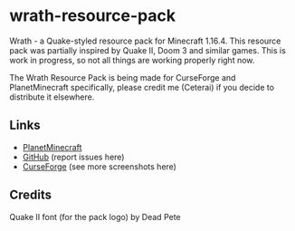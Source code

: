 # wrath-resource-pack

Wrath - a Quake-styled resource pack for Minecraft 1.16.4.
This resource pack was partially inspired by Quake II, Doom 3 and similar games.
This is work in progress, so not all things are working properly right now.

The Wrath Resource Pack is being made for CurseForge and PlanetMinecraft specifically, please credit me (Ceterai) if you decide to distribute it elsewhere.

## Links

- [PlanetMinecraft](https://www.planetminecraft.com/texture-pack/wrath-resource-pack/)
- [GitHub](https://github.com/Ceterai/wrath-resource-pack) (report issues here)
- [CurseForge](https://www.curseforge.com/minecraft/texture-packs/wrath-resource-pack) (see more screenshots here)

## Credits

Quake II font (for the pack logo) by Dead Pete
